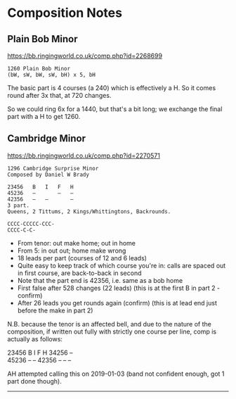 # Composition Notes

## Plain Bob Minor

https://bb.ringingworld.co.uk/comp.php?id=2268699

```
1260 Plain Bob Minor
(bW, sW, bW, sW, bH) x 5, bH
```

The basic part is 4 courses (a 240) which is effectively a H. So it comes round after 3x that, at 720 changes.

So we could ring 6x for a 1440, but that's a bit long; we exchange the final part with a H to get 1260.

## Cambridge Minor

https://bb.ringingworld.co.uk/comp.php?id=2270571

```
1296 Cambridge Surprise Minor
Composed by Daniel W Brady

23456	B	I	F	H
45236	–		–	–
42356	–	–		–
3 part.
Queens, 2 Tittums, 2 Kings/Whittingtons, Backrounds.
```

```
CCCC-CCCCC-CCC-
CCCC-C-C-
```

* From tenor: out make home; out in home
* From 5: in out out; home make wrong
* 18 leads per part (courses of 12 and 6 leads)
* Quite easy to keep track of which course you're in: calls are spaced out in first course, are back-to-back in second
* Note that the part end is 42356, i.e. same as a bob home
* First false after 528 changes (22 leads) (this is at the first B in part 2 - confirm)
* After 26 leads you get rounds again (confirm) (this is at lead end just before the make in part 2)


N.B. because the tenor is an affected bell, and due to the nature of the composition, if written out fully
with strictly one course per line, comp is actually as follows:

23456	B	I	F	H
34256	–		
45236           –	–
42356	–	–		–

AH attempted calling this on 2019-01-03 (band not confident enough, got 1 part done though).


--------------------
